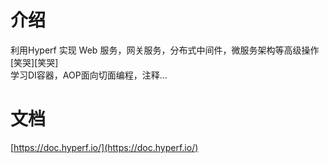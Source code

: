# 介绍

利用Hyperf 实现 Web 服务，网关服务，分布式中间件，微服务架构等高级操作[笑哭][笑哭]<br/>
学习DI容器，AOP面向切面编程，注释...


# 文档

[https://doc.hyperf.io/](https://doc.hyperf.io/)